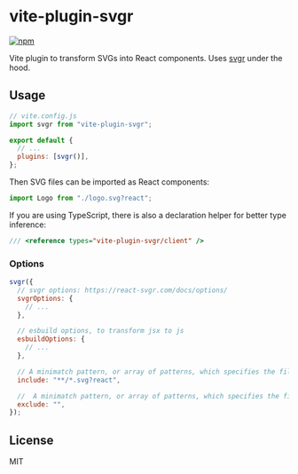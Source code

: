 # vite-plugin-svgr

[![npm](https://img.shields.io/npm/v/vite-plugin-svgr.svg)](https://www.npmjs.com/package/vite-plugin-svgr)

Vite plugin to transform SVGs into React components. Uses [svgr](https://github.com/gregberge/svgr) under the hood.

## Usage

```js
// vite.config.js
import svgr from "vite-plugin-svgr";

export default {
  // ...
  plugins: [svgr()],
};
```

Then SVG files can be imported as React components:

```js
import Logo from "./logo.svg?react";
```

If you are using TypeScript, there is also a declaration helper for better type inference:

```ts
/// <reference types="vite-plugin-svgr/client" />
```

### Options

```js
svgr({
  // svgr options: https://react-svgr.com/docs/options/
  svgrOptions: {
    // ...
  },

  // esbuild options, to transform jsx to js
  esbuildOptions: {
    // ...
  },

  // A minimatch pattern, or array of patterns, which specifies the files in the build the plugin should include. By default all svg files will be included.
  include: "**/*.svg?react",

  //  A minimatch pattern, or array of patterns, which specifies the files in the build the plugin should ignore. By default no files are ignored.
  exclude: "",
});
```

## License

MIT
